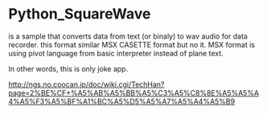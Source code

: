 # Python_SquareWave
is a sample that converts data from text (or binaly) to wav audio for data recorder.
this format similar MSX CASETTE format but no it.
MSX format is using pivot language from basic interpreter instead of plane text.

In other words, this is only joke app.

http://ngs.no.coocan.jp/doc/wiki.cgi/TechHan?page=2%BE%CF+%A5%AB%A5%BB%A5%C3%A5%C8%8E%A5%A5%A4%A5%F3%A5%BF%A1%BC%A5%D5%A5%A7%A5%A4%A5%B9
